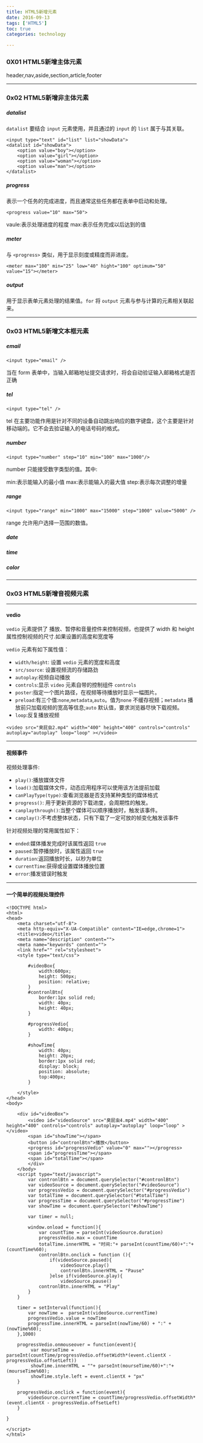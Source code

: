 ```yaml
---
title: HTML5新增元素
date: 2016-09-13
tags: ['HTML5']
toc: true
categories: technology

---
```

### 0X01 HTML5新增主体元素

header,nav,aside,section,article,footer

---
### 0x02 HTML5新增非主体元素

##### datalist

`datalist` 要结合 `input` 元素使用，并且通过的 `input` 的 `list` 属于与其关联。

```
<input type="text" id="list" list="showData">
<datalist id="showData">
	<option value="boy"></option>
	<option value="girl"></option>
	<option value="woman"></option>
	<option value="man"></option>
</datalist>
```



##### progress
表示一个任务的完成进度，而且通常这些任务都在表单中启动和处理。

```
<progress value="10" max="50">
```

vaule:表示处理进度的程度
max:表示任务完成以后达到的值

##### meter
与 `<progress>` 类似，用于显示刻度或精度而非进度。

```
<meter max="100" min="25" low="40" hight="100" optimum="50" value="15"></meter>
```

##### output
用于显示表单元素处理的结果值。`for` 将 `output` 元素与参与计算的元素相关联起来。


---
### 0x03 HTML5新增文本框元素

##### email

```
<input type="email" />
```

当在 form 表单中，当输入邮箱地址提交请求时，将会自动验证输入邮箱格式是否正确

##### tel

```
<input type="tel" />
```

tel 在主要功能作用是针对不同的设备自动跳出响应的数字键盘，这个主要是针对移动端的。它不会去验证输入的电话号码的格式。


##### number

```
<input type="number" step="10" min="100" max="1000"/>
```

number 只能接受数字类型的值。其中:

min:表示能输入的最小值
max:表示能输入的最大值
step:表示每次调整的增量

##### range

```
<input type="range" min="1000" max="15000" step="1000" value="5000" />
```

range 允许用户选择一范围的数值。

##### date

##### time

##### color




---
### 0x03 HTML5新增音视频元素

---
#### vedio
`vedio` 元素提供了 播放、暂停和音量控件来控制视频，也提供了 width 和 height 属性控制视频的尺寸.如果设置的高度和宽度等

`vedio` 元素有如下属性值：

* `width/height`: 设置 `vedio` 元素的宽度和高度
* `src/source`: 设置视频流的存储路劲
* `autoplay`:视频自动播放
* `controls`:显示 `video` 元素自带的控制组件 `controls`
* `poster`:指定一个图片路径，在视频等待播放时显示一幅图片。
* `preload`:有三个值:`none`,`metadata`,`auto`。值为`none` 不缓存视频；`metadata` 播放前只加载视频的宽高等信息;`auto` 默认值，要求浏览器尽快下载视频。
* `loop`:反复播放视频



```
<video src="臭屁虫2.mp4" width="400" height="400" controls="controls" autoplay="autoplay" loop="loop" ></video>
```


---
#### 视频事件


视频处理事件:

* `play()`:播放媒体文件
* `load()`:加载媒体文件，动态应用程序可以使用该方法提前加载
* `canPlayType(type)`:查看浏览器是否支持某种类型的媒体格式
* `progress()`: 用于更新资源的下载进度，会周期性的触发。
* `canplaythrough()`:当整个媒体可以顺序播放时，触发该事件。
* `canplay()`:不考虑整体状态，只有下载了一定可放的帧变化触发该事件


针对视频处理的常用属性如下：

* `ended`:媒体播发完成时该属性返回 `true`
* `paused`:暂停播放时，该属性返回 `true`
* `duration`:返回播放时长，以秒为单位
* `currentTime`:获得或设置媒体播放位置
* `error`:播发错误时触发

---
#### 一个简单的视频处理控件

```
<!DOCTYPE html>
<html>
<head>
	<meta charset="utf-8">
	<meta http-equiv="X-UA-Compatible" content="IE=edge,chrome=1">
	<title>video</title>
	<meta name="description" content="">
	<meta name="keywords" content="">
	<link href="" rel="stylesheet">
	<style type="text/css">

		#videoBox{
			width:600px;
			height: 500px;
			position: relative;
		}
		#contronlBtn{
			border:1px solid red;
			width: 40px;
			height: 40px;
		}

		#progressVedio{
			width: 400px;
		}

		#showTime{
			width: 40px;
			height: 20px;
			border:1px solid red;
			display: block;
			position: absolute;
			top:400px;
		}

	</style>
</head>
<body>

	<div id="videoBox">
		<video id="videoSource" src="臭屁虫4.mp4" width="400" height="400" controls="controls" autoplay="autoplay" loop="loop" ></video>
		<span id="showTime"></span>
		<button id="contronlBtn">播放</button>
		<progress id="progressVedio" value="0" max=""></progress>
		<span id="progressTime"></span>
		<span id="totalTime"></span>
		</div>
	</body>
	<script type="text/javascript">
		var contronlBtn = document.querySelector("#contronlBtn")
		var videoSource = document.querySelector("#videoSource")
		var progressVedio = document.querySelector("#progressVedio")
		var totalTime = document.querySelector("#totalTime")
		var progressTime = document.querySelector("#progressTime")
		var showTime = document.querySelector("#showTime")

		var timer = null;

		window.onload = function(){
			var countTime = parseInt(videoSource.duration)
			progressVedio.max = countTime
			totalTime.innerHTML = "时间:"+ parseInt(countTime/60)+":"+(countTime%60);
			contronlBtn.onclick = function (){
				if(videoSource.paused){
					videoSource.play()
					contronlBtn.innerHTML = "Pause"
				}else if(videoSource.play){
					videoSource.pause()
			contronlBtn.innerHTML = "Play"
		}
	}

	timer = setInterval(function(){
		var nowTime =  parseInt(videoSource.currentTime)
		progressVedio.value = nowTime
		progressTime.innerHTML = parseInt(nowTime/60) + ":" + (nowTime%60);
	},1000)

	progressVedio.onmouseover = function(event){
	 	 var mourseTime = parseInt(countTime/progressVedio.offsetWidth*(event.clientX - progressVedio.offsetLeft))
	 	 showTime.innerHTML = ""+ parseInt(mourseTime/60)+":"+(mourseTime%60);
	 	 showTime.style.left = event.clientX + "px"
	}

	progressVedio.onclick = function(event){
		videoSource.currentTime = countTime/progressVedio.offsetWidth*(event.clientX - progressVedio.offsetLeft)
	}

}

</script>
</html>
```








